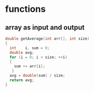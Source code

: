 # functions

## array as input and output

```cpp
double getAverage(int arr[], int size)
{
  int    i, sum = 0;
  double avg;
  for (i = 0; i < size; ++i)
  {
    sum += arr[i];
   }
  avg = double(sum) / size;
  return avg;
}
```





